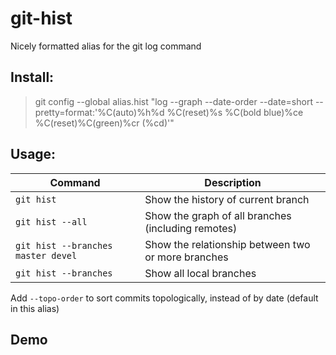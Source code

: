 # git-hist
Nicely formatted alias for the git log command

## Install:
>git config --global alias.hist "log --graph --date-order --date=short --pretty=format:'%C(auto)%h%d %C(reset)%s %C(bold blue)%ce %C(reset)%C(green)%cr (%cd)'"

## Usage:
| Command | Description |
|---------|-------------|
| `git hist` | Show the history of current branch |
| `git hist --all` | Show the graph of all branches (including remotes) |
| `git hist --branches master devel` | Show the relationship between two or more branches |
| `git hist --branches` | Show all local branches |

Add `--topo-order` to sort commits topologically, instead of by date (default in this alias)

## Demo

